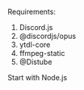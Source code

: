 Requirements:
1. Discord.js
2. @discordjs/opus
3. ytdl-core
4. ffmpeg-static
5. @Distube


Start with Node.js
